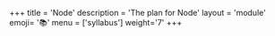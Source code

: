 +++
title = 'Node'
description = 'The plan for Node'
layout = 'module'
emoji= '📚'
menu = ['syllabus']
weight='7'
+++
